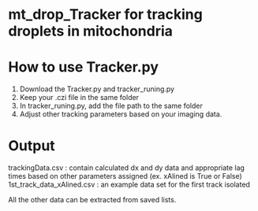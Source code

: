 # mt_drop_Tracker for tracking droplets in mitochondria 

# How to use Tracker.py
1. Download the Tracker.py and tracker_runing.py   
2. Keep your .czi file in the same folder   
3. In tracker_runing.py, add the file path to the same folder  
4. Adjust other tracking parameters based on your imaging data.  

# Output
trackingData.csv : contain calculated dx and dy data and appropriate lag times based on other parameters assigned (ex. xAlined is True or False)   
1st_track_data_xAlined.csv : an example data set for the first track isolated   

All the other data can be extracted from saved lists.
